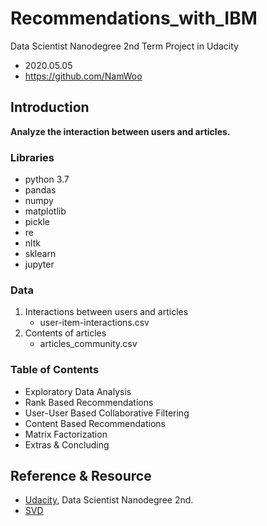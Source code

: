 # Recommendations_with_IBM

Data Scientist Nanodegree 2nd Term Project in Udacity

* 2020.05.05
* https://github.com/NamWoo

## Introduction

**Analyze the interaction between users and articles.**

### Libraries
* python 3.7
* pandas
* numpy
* matplotlib
* pickle
* re
* nltk
* sklearn
* jupyter

### Data

1. Interactions between users and articles
   * user-item-interactions.csv
2. Contents of articles
   * articles_community.csv

### Table of Contents

* Exploratory Data Analysis
* Rank Based Recommendations
* User-User Based Collaborative Filtering
* Content Based Recommendations
* Matrix Factorization
* Extras & Concluding

## Reference & Resource
* [Udacity](https://www.udacity.com/), Data Scientist Nanodegree 2nd.
* [SVD](https://www.youtube.com/watch?v=cq5qlYtnLoY&t=1338s)